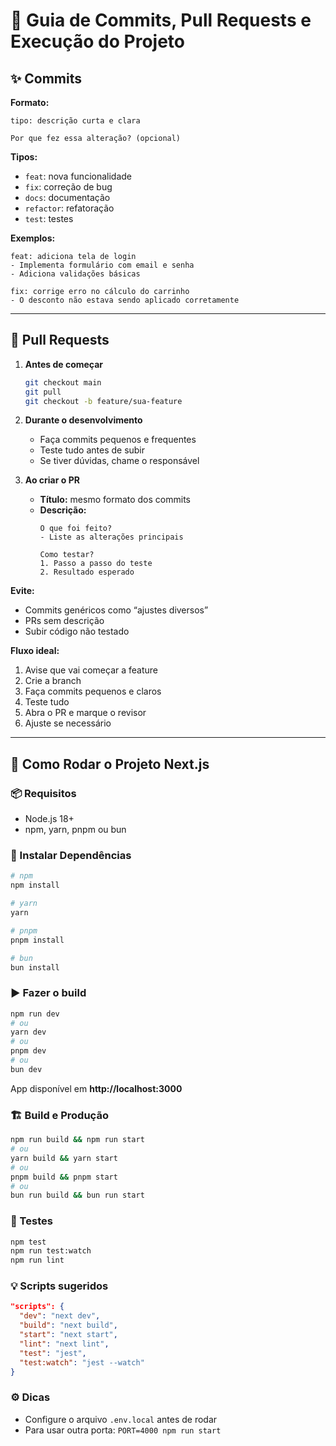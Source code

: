 # 🧭 Guia de Commits, Pull Requests e Execução do Projeto

## ✨ Commits

**Formato:**
```
tipo: descrição curta e clara

Por que fez essa alteração? (opcional)
```

**Tipos:**
- `feat`: nova funcionalidade
- `fix`: correção de bug
- `docs`: documentação
- `refactor`: refatoração
- `test`: testes

**Exemplos:**
```
feat: adiciona tela de login
- Implementa formulário com email e senha
- Adiciona validações básicas

fix: corrige erro no cálculo do carrinho
- O desconto não estava sendo aplicado corretamente
```

---

## 🔄 Pull Requests

1. **Antes de começar**
   ```bash
   git checkout main
   git pull
   git checkout -b feature/sua-feature
   ```

2. **Durante o desenvolvimento**
   - Faça commits pequenos e frequentes
   - Teste tudo antes de subir
   - Se tiver dúvidas, chame o responsável

3. **Ao criar o PR**
   - **Título:** mesmo formato dos commits
   - **Descrição:**
     ```
     O que foi feito?
     - Liste as alterações principais

     Como testar?
     1. Passo a passo do teste
     2. Resultado esperado
     ```

**Evite:**
- Commits genéricos como “ajustes diversos”
- PRs sem descrição
- Subir código não testado

**Fluxo ideal:**
1. Avise que vai começar a feature
2. Crie a branch
3. Faça commits pequenos e claros
4. Teste tudo
5. Abra o PR e marque o revisor
6. Ajuste se necessário

---

## 🚀 Como Rodar o Projeto Next.js

### 📦 Requisitos
- Node.js 18+
- npm, yarn, pnpm ou bun

### 🔧 Instalar Dependências
```bash
# npm
npm install

# yarn
yarn

# pnpm
pnpm install

# bun
bun install
```

### ▶️ Fazer o build
```bash
npm run dev
# ou
yarn dev
# ou
pnpm dev
# ou
bun dev
```
App disponível em **http://localhost:3000**

### 🏗️ Build e Produção
```bash
npm run build && npm run start
# ou
yarn build && yarn start
# ou
pnpm build && pnpm start
# ou
bun run build && bun run start
```

### 🧪 Testes
```bash
npm test
npm run test:watch
npm run lint
```

### 💡 Scripts sugeridos
```json
"scripts": {
  "dev": "next dev",
  "build": "next build",
  "start": "next start",
  "lint": "next lint",
  "test": "jest",
  "test:watch": "jest --watch"
}
```

### ⚙️ Dicas
- Configure o arquivo `.env.local` antes de rodar
- Para usar outra porta: `PORT=4000 npm run start`
